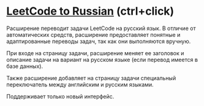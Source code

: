 # [LeetCode to Russian](https://chromewebstore.google.com/detail/leetcode-to-russian/omcekcjkhekdifemjbknfbijiabbjhmm) (ctrl+click)

Расширение переводит задачи LeetCode на русский язык. В отличие от автоматических средств, расширение предоставляет понятные и адаптированные переводы задач, так как они выполняются вручную.

При входе на страницу задачи, расширение меняет ее заголовок и описание задачи на вариант на русском языке (если перевод имеется в базе данных).

Также расширение добавляет на страницу задачи специальный переключатель между английским и русским языками.

Поддерживает только новый интерфейс.

